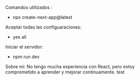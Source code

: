 Comandos utilizados :

- npx create-next-app@latest

Aceptar todas las configuaraciones:

- yes all

Iniciar el servidor:

- npm run dev

Sobre mi:
No tengo mucha experiencia con React, pero estoy comprometido a aprender y mejorar continuamente.
test
